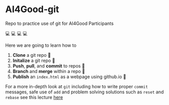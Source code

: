 # AI4Good-git
Repo to practice use of git for AI4Good Participants

:computer: :computer: :computer: :computer:

Here we are going to learn how to

1. **Clone** a git repo :dancers:
2. **Initalize** a git repo :hatching_chick:
3. **Push**, **pull**, and **commit** to repos :ring:
4. **Branch** and **merge** within a repo :deciduous_tree:
5. **Publish** an `index.html` as a webpage using github.io :page_with_curl:

For a more in-depth look at `git` including how to write proper `commit` messages,
safe use of `add` and problem solving solutions such as `reset` and `rebase` see
this lecture [here](https://docs.google.com/presentation/d/1-n10D99Am8Q9_tILi_0tEUt5kYsjkhfUf1NGFOSVjkQ/edit#slide=id.g7d2bfcbbc3_0_0)